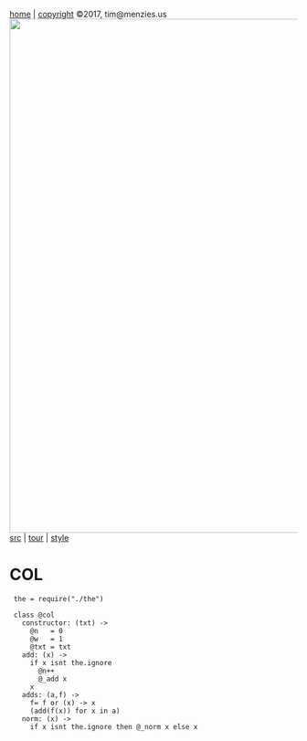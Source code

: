 [home](http://tiny.cc/koff) |
[copyright](https://github.com/koffee/script/blob/master/LICENSE.md) &copy;2017, tim&commat;menzies.us<br>
[<img width=900 src=https://raw.githubusercontent.com/koffee/script/master/img/head.jpg>](http://tiny.cc/koffee)<br>
[src](https://github.com/koffee/script/tree/master/lib) |
[tour](https://github.com/koffee/script/blob/master/docs/TOUR.md) |
[style](https://github.com/koffee/script/blob/master/docs/STYLE.md) 

# COL

     the = require("./the")

     class @col
       constructor: (txt) ->
         @n   = 0
         @w   = 1
         @txt = txt
       add: (x) ->
         if x isnt the.ignore 
           @n++
           @_add x
         x
       adds: (a,f) ->
         f= f or (x) -> x
         (add(f(x)) for x in a)
       norm: (x) ->
         if x isnt the.ignore then @_norm x else x
